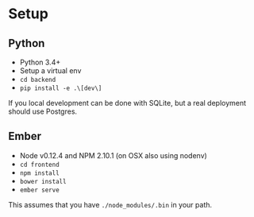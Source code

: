 Setup
=====

Python
------
* Python 3.4+
* Setup a virtual env
* `cd backend`
* `pip install -e .\[dev\]`

If you local development can be done with SQLite, but a real deployment
should use Postgres.

Ember
-----
* Node v0.12.4 and NPM 2.10.1 (on OSX also using nodenv)
* `cd frontend`
* `npm install`
* `bower install`
* `ember serve`

This assumes that you have `./node_modules/.bin` in your path.
